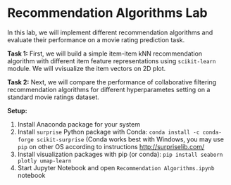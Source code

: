 # Recommendation Algorithms Lab

In this lab, we will implement different recommendation algorithms and evaluate their performance on a movie rating prediction task.

**Task 1:** First, we will build a simple item-item kNN recommendation algorithm with different item feature representations using `scikit-learn` module. We will vvisualize the item vectors on 2D plot.

**Task 2:** Next, we will compare the performance of collaborative filtering recommendation algorithms for different hyperparametes setting on a standard movie ratings dataset. 

**Setup:**
1. Install Anaconda package for your system
2. Install `surprise` Python package with  Conda: `conda install -c conda-forge scikit-surprise` (Conda works best with Windows, you may use `pip` on other OS according to instructions http://surpriselib.com/
3. Install visualization packages with pip (or conda): `pip install seaborn plotly umap-learn`
3. Start Jupyter Notebook and open `Recommendation Algorithms.ipynb` notebook
